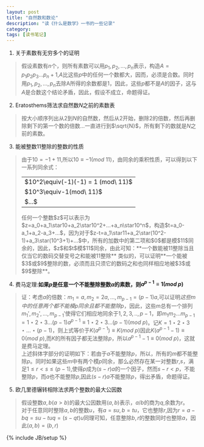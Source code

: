 ```yaml
---
layout: post
title: "自然数和数论"
description: "读《什么是数学》一书的一些记录"
category:
tags: [读书笔记]
---
```


 1. 关于素数有无穷多个的证明
 > 假设素数有$n$个，则所有素数可以用$p_1,p_2,...,p_n$表示，构造$A=p_1p_2p_3...p_n+1$,$A$比这些$p$中的任何一个数都大，因而，必须是合数。同时用$p_1,p_2,...,p_n$去除A所得的余数都是$1$，因此，这些$p$都不是$A$的因子，这与$A$是合数这个结论矛盾，因此，假设不成立，命题得证。

 2. Eratosthems筛法求自然数$N$之前的素数表
 > 按大小顺序列出从2到$N$的自然数，然后从2开始，删除2的倍数，然后再删除剩下的第一个数的倍数...一直进行到$\sqrt{N}$，所有剩下的数就是$N$之前的素数。

 3. 能被整数$11$整除的整数的性质
 > 由于$10=-1+11$,所以$10\equiv-1(mod\  11)$，由同余的乘积性质，可以得到以下一系列同余式：
 ><table><tr><td>$10^2\equiv(-1)(-1) = 1 (mod\ 11)$</td></tr><tr><td>$10^3\equiv-1(mod\ 11)$</td></tr><tr><td>$...$</td></tr></table>
 > 任何一个整数$z$可以表示为$z=a_0+a_1\star10+a_2\star10^2+...+a_n\star10^n$，构造$t=a_0-a_1+a_2-a_3+...$，因为对于$z-t=a_1\star11+a_2\star(10^2-1)+a_3\star(10^3+1)+...$中，所有的加数中的第二项和$0$都是模$11$同余的，因此，$z$和$t$模$11$同余，由此可知：**一个数能被11整除当且仅当它的数码交替变号之和能被11整除**
 > 类似的，可以证明**一个能被$3$或$9$整除的数，必须而且只须它的数码之和也同样相应地被$3$或$9$整除**。

 4. 费马定理:**如果$p$是任意一个不能整除整数$a$的素数，则$a^{p-1}\equiv1(mod\ p)$**
 > 证：考虑$a$的倍数：$m_1=a,m_2=2a,...,m_{p-1}=(p-1)a$,可以证明*这些m中的任意两个都不能模p同余且都不能整除p*，因此，这些$m$总有一个排列$m_1',m_2',...,m_{p-1}'$使得它们相应地同余于$1,2,3,..,p-1$，即$m_1m_2...m_{p-1}=1\star2\star3...(p-1)a^{p-1}\equiv1\star2\star3...(p-1)(mod\ p)$。记$K=1\star2\star3\star...\star(p-1)$，则上式等价于$K(a^{p-1})\equiv K(mod\ p)$因此$K(a^{p-1}-1)\equiv0(mod\ p)$,而$K$的所有因子都无法整除$p$，所以$a^{p-1}-1\equiv0(mod\ p)$，这就是费马定理。  
 > 上述斜体字部分的证明如下：若由于$a$不能整除$p$，所以，所有的$m$都不能整除$p$。同时如果这些$m$中有两个模$p$同余，那么必然存在某一对整数$r$,$s$，满足$1\leq r < s\leq(p-1)$,使得$p$成为$(s-r)a$的一个因子，然而$s-r < p$，不能整除$p$，而$a$也不能整除$p$,因此$(s-r)a$不能整除$p$，得出矛盾，命题得证。


 5. 欧几里德辗转相除法求两个整数的最大公因数
 > 假设整数$a,b(a>b)$的最大公因数用$(a,b)$表示，$a/b$的商为$q$,余数为$r$。  
 > 对于任意同时整除$a,b$的整数$u$，有$a=su,b=tu$，它也整除$r$,因为$r=a-bq=su-tuq=(s-qt)u$同理可知，任意整除$b,r$的整数同时也整除$a$，因此$(a,b)=(b,r)$

{% include JB/setup %}
